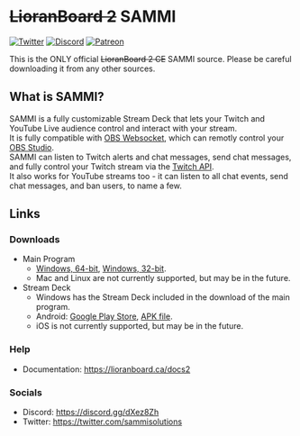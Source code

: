 #  ~~LioranBoard 2~~ SAMMI
[![Twitter](https://img.shields.io/twitter/url/https/twitter.com/fold_left.svg?style=social&label=Follow%20%40SAMMI)](https://twitter.com/sammisolutions)
[![Discord](https://img.shields.io/discord/699319482442711072.svg?label=&logo=discord&logoColor=ffffff&color=7389D8&labelColor=6A7EC2)](https://discord.gg/dXez8Zh)
[![Patreon](https://img.shields.io/endpoint.svg?label=Patreon&url=https%3A%2F%2Fshieldsio-patreon.vercel.app%2Fapi%3Fusername%3Dlb2devs%26type%3Dpatrons&style=flat)](https://patreon.com/lb2devs)

This is the ONLY official ~~LioranBoard 2 CE~~ SAMMI source. Please be careful downloading it from any other sources.

## What is SAMMI?
SAMMI is a fully customizable Stream Deck that lets your Twitch and YouTube Live audience control and interact with your stream.  
It is fully compatible with [OBS Websocket](https://obsproject.com/forum/resources/obs-websocket-remote-control-obs-studio-from-websockets.466/), which can remotly control your [OBS Studio](https://obsproject.com/).  
SAMMI can listen to Twitch alerts and chat messages, send chat messages, and fully control your Twitch stream via the [Twitch API](https://dev.twitch.tv/docs/api/reference).  
It also works for YouTube streams too - it can listen to all chat events, send chat messages, and ban users, to name a few.

## Links
### Downloads
- Main Program  
  - [Windows, 64-bit](https://github.com/LioranBoard/LioranBoard-2-Official/raw/main/download/x64.zip), [Windows, 32-bit](https://github.com/LioranBoard/LioranBoard-2-Official/raw/main/download/x86.zip).  
  - Mac and Linux are not currently supported, but may be in the future.  
- Stream Deck
  - Windows has the Stream Deck included in the download of the main program.  
  - Android: [Google Play Store](https://play.google.com/store/apps/details?id=lioranboard.ca.lioranboard.streamdeck), [APK file](https://github.com/LioranBoard/LioranBoard-2-Official/blob/main/download/Lioranboard%202%20Official%20Stream%20Deck.apk).  
  - iOS is not currently supported, but may be in the future.
### Help
- Documentation: https://lioranboard.ca/docs2  
### Socials
- Discord: https://discord.gg/dXez8Zh  
- Twitter: https://twitter.com/sammisolutions
